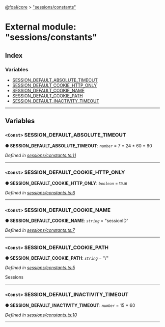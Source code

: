 [@foal/core](../README.md) > ["sessions/constants"](../modules/_sessions_constants_.md)

# External module: "sessions/constants"

## Index

### Variables

* [SESSION_DEFAULT_ABSOLUTE_TIMEOUT](_sessions_constants_.md#session_default_absolute_timeout)
* [SESSION_DEFAULT_COOKIE_HTTP_ONLY](_sessions_constants_.md#session_default_cookie_http_only)
* [SESSION_DEFAULT_COOKIE_NAME](_sessions_constants_.md#session_default_cookie_name)
* [SESSION_DEFAULT_COOKIE_PATH](_sessions_constants_.md#session_default_cookie_path)
* [SESSION_DEFAULT_INACTIVITY_TIMEOUT](_sessions_constants_.md#session_default_inactivity_timeout)

---

## Variables

<a id="session_default_absolute_timeout"></a>

### `<Const>` SESSION_DEFAULT_ABSOLUTE_TIMEOUT

**● SESSION_DEFAULT_ABSOLUTE_TIMEOUT**: *`number`* =  7 * 24 * 60 * 60

*Defined in [sessions/constants.ts:11](https://github.com/FoalTS/foal/blob/aac11366/packages/core/src/sessions/constants.ts#L11)*

___
<a id="session_default_cookie_http_only"></a>

### `<Const>` SESSION_DEFAULT_COOKIE_HTTP_ONLY

**● SESSION_DEFAULT_COOKIE_HTTP_ONLY**: *`boolean`* = true

*Defined in [sessions/constants.ts:6](https://github.com/FoalTS/foal/blob/aac11366/packages/core/src/sessions/constants.ts#L6)*

___
<a id="session_default_cookie_name"></a>

### `<Const>` SESSION_DEFAULT_COOKIE_NAME

**● SESSION_DEFAULT_COOKIE_NAME**: *`string`* = "sessionID"

*Defined in [sessions/constants.ts:7](https://github.com/FoalTS/foal/blob/aac11366/packages/core/src/sessions/constants.ts#L7)*

___
<a id="session_default_cookie_path"></a>

### `<Const>` SESSION_DEFAULT_COOKIE_PATH

**● SESSION_DEFAULT_COOKIE_PATH**: *`string`* = "/"

*Defined in [sessions/constants.ts:5](https://github.com/FoalTS/foal/blob/aac11366/packages/core/src/sessions/constants.ts#L5)*

Sessions

___
<a id="session_default_inactivity_timeout"></a>

### `<Const>` SESSION_DEFAULT_INACTIVITY_TIMEOUT

**● SESSION_DEFAULT_INACTIVITY_TIMEOUT**: *`number`* =  15 * 60

*Defined in [sessions/constants.ts:10](https://github.com/FoalTS/foal/blob/aac11366/packages/core/src/sessions/constants.ts#L10)*

___

